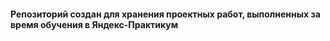 #### Репозиторий создан для хранения проектных работ, выполненных за время обучения в Яндекс-Практикум
